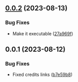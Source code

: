 

## [0.0.2](https://github.com/JepriCreations/jlatte/compare/0.0.1...0.0.2) (2023-08-13)


### Bug Fixes

* Make it executable ([27a969f](https://github.com/JepriCreations/jlatte/commit/27a969ffc278edf17fdd5313d91efa8440678060))

## 0.0.1 (2023-08-12)


### Bug Fixes

* Fixed credits links ([b7e59b8](https://github.com/JepriCreations/jlatte/commit/b7e59b83acf85be5f627d9c18eba9f5360e3332c))